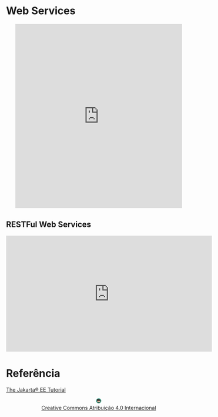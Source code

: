 # Web Services

<center>
<iframe src="https://pw2.rpmhub.dev/topicos/webservices/slides/index.html#/" title="Web Services" width="90%" height="500" style="border:none;"></iframe>
</center>

## RESTFul Web Services

<center>
<iframe width="560" height="315" src="https://www.youtube.com/embed/PU8EhAHptlQ" title="YouTube video player" frameborder="0" allow="accelerometer; autoplay; clipboard-write; encrypted-media; gyroscope; picture-in-picture" allowfullscreen></iframe>
</center>

# Referência

[The Jakarta® EE Tutorial](https://eclipse-ee4j.github.io/jakartaee-tutorial/#the-lifecycles-of-enterprise-beans)

<center>
<a href="https://rpmhub.dev" target="blanck"><img src="../../imgs/logo.png" alt="Rodrigo Prestes Machado" width="3%" height="3%" border=0 style="border:0; text-decoration:none; outline:none"></a><br/>
<a rel="license" href="http://creativecommons.org/licenses/by/4.0/">Creative Commons Atribuição 4.0 Internacional</a>
</center>
